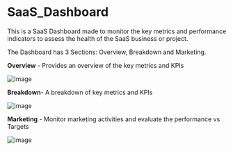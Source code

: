 # SaaS_Dashboard

This is a SaaS Dashboard made to monitor the key metrics and performance indicators to assess the health of the SaaS business or project. 

The Dashboard has 3 Sections: Overview, Breakdown and Marketing. 







**Overview** - Provides an overview of the key metrics and KPIs

![image](https://github.com/freest-man/SaaS_Dashboard/assets/116303271/aedf1677-18ea-4214-abde-c737354f9023)

**Breakdown**- A breakdown of key metrics and KPIs

![image](https://github.com/freest-man/SaaS_Dashboard/assets/116303271/de00263b-a71e-4bb3-8b67-22c0e742217b)


**Marketing** - Monitor marketing activities and evaluate the performance vs Targets

![image](https://github.com/freest-man/SaaS_Dashboard/assets/116303271/1cdc9565-fae0-4bc0-92e5-646df2354e79)

